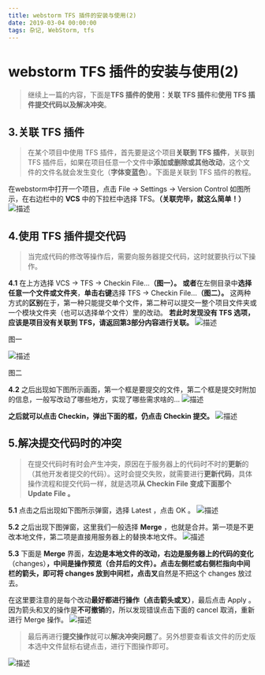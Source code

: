 ```yaml
---
title: webstorm TFS 插件的安装与使用(2)
date: 2019-03-04 00:00:00
tags: 杂记, WebStorm, tfs
---
```


# webstorm TFS 插件的安装与使用(2)
>继续上一篇的内容，下面是**TFS 插件的使用：关联 TFS 插件**和**使用 TFS 插件提交代码以及解决冲突**。
## 3.关联 TFS 插件
>在某个项目中使用 TFS 插件，首先要是这个项目**关联到 TFS 插件**，关联到 TFS 插件后，如果在项目任意一个文件中**添加或删除或其他改动**，这个文件的文件名就会发生变化（**字体变蓝色**）。下面是关联到 TFS 插件的教程。

在webstorm中打开一个项目，点击 File -> Settings -> Version Control 如图所示，在右边栏中的 **VCS** 中的下拉栏中选择 TFS。**（关联完毕，就这么简单！）**
![描述](/images/other/tfs_02_01.png)
## 4.使用 TFS 插件提交代码
>当完成代码的修改等操作后，需要向服务器提交代码，这时就要执行以下操作。

**4.1** 在上方选择 VCS -> TFS -> Checkin File...**（图一）。**
**或者**在左侧目录中**选择任意一个文件或文件夹**，**单击右键**选择 TFS -> Checkin File...**（图二）。**
这两种方式的**区别**在于，第一种只能提交单个文件，第二种可以提交一整个项目文件夹或一个模块文件夹（也可以选择单个文件）里的改动。
**若此时发现没有 TFS 选项，应该是项目没有关联到 TFS，请返回第3部分内容进行关联。**
![描述](/images/other/tfs_02_02.png)

图一

![描述](/images/other/tfs_02_03.png)

图二

**4.2** 之后出现如下图所示画面，第一个框是要提交的文件，第二个框是提交时附加的信息，一般写改动了哪些地方，实现了哪些需求啥的...
![描述](/images/other/tfs_02_04.png)

**之后就可以点击 Checkin，弹出下面的框，仍点击 Checkin 提交。**
![描述](/images/other/tfs_02_05.png)

## 5.解决提交代码时的冲突
>在提交代码时有时会产生冲突，原因在于服务器上的代码时不时的**更新**的（其他开发者提交的代码）。这时会提交失败，就需要进行**更新代码**，具体操作流程和提交代码一样，就是选项**从 Checkin File 变成下面那个 Update File 。**

**5.1** 点击之后出现如下图所示弹窗，选择 Latest ，点击 OK 。
![描述](/images/other/tfs_02_06.png)

**5.2** 之后出现下图弹窗，这里我们一般选择 **Merge** ，也就是合并。第一项是不更改本地文件，第二项是直接用服务器上的替换本地文件。
![描述](/images/other/tfs_02_07.png)

**5.3** 下面是 **Merge** 界面，**左边是本地文件的改动，右边是服务器上的代码的变化**（changes）**，中间是操作预览（合并后的文件）。**点击左侧栏或右侧栏指向中间栏的箭头，即可将 changes 放到中间栏，点击**叉**自然是不把这个 changes 放过去。

在这里要注意的是每个改动**最好都进行操作（点击箭头或叉）**，最后点击 Apply 。因为箭头和叉的操作是**不可撤销**的，所以发现错误点击下面的 cancel 取消，重新进行 Merge 操作。
![描述](/images/other/tfs_02_08.png)

>最后再进行**提交操作**就可以**解决冲突问题**了。另外想要查看该文件的历史版本选中文件鼠标右键点击，进行下图操作即可。

![描述](/images/other/tfs_02_09.png)